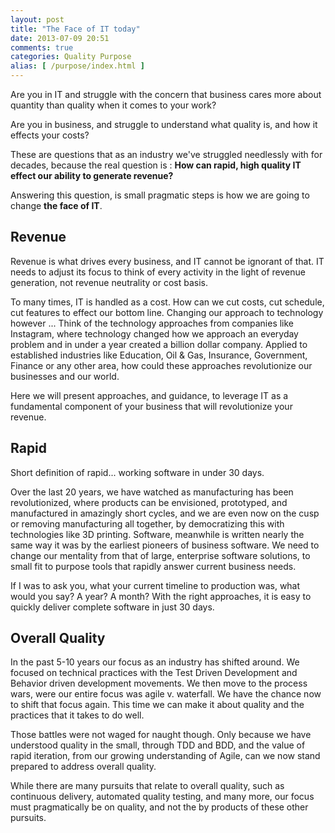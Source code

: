 ```yaml
---
layout: post
title: "The Face of IT today"
date: 2013-07-09 20:51
comments: true
categories: Quality Purpose 
alias: [ /purpose/index.html ]
---
```


Are you in IT and struggle with the concern that business cares more about quantity than quality when it comes to your work?

Are you in business, and struggle to understand what quality is, and how it effects your costs?

These are questions that as an industry we've struggled needlessly with for decades, because the real question is : **How can rapid, high quality IT effect our ability to generate revenue?**

Answering this question, is small pragmatic steps is how we are going to change **the face of IT**.


<!-- More -->

<a href="#revenue"></a>

## Revenue

Revenue is what drives every business, and IT cannot be ignorant of that.  IT needs to adjust its focus to think of every activity in the light of revenue generation, not revenue neutrality or cost basis.

To many times, IT is handled as a cost.  How can we cut costs, cut schedule, cut features to effect our bottom line.  Changing our approach to technology however ... Think of the technology approaches from companies like Instagram, where technology changed how we approach an everyday problem and in under a year created a billion dollar company.  Applied to established industries like Education, Oil & Gas, Insurance, Government, Finance or any other area, how could these approaches revolutionize our businesses and our world.

Here we will present approaches, and guidance, to leverage IT as a fundamental component of your business that will revolutionize your revenue.

<a href="#rapid"></a>
## Rapid

Short definition of rapid... working software in under 30 days.

Over the last 20 years, we have watched as manufacturing has been revolutionized, where products can be envisioned, prototyped, and manufactured in amazingly short cycles, and we are even now on the cusp or removing manufacturing all together, by democratizing this with technologies like 3D printing.  Software, meanwhile is written nearly the same way it was by the earliest pioneers of business software.  We need to change our mentality from that of large, enterprise software solutions, to small fit to purpose tools that rapidly answer current business needs.

If I was to ask you, what your current timeline to production was, what would you say?  A year?  A month?  With the right approaches, it is easy to quickly deliver complete software in just 30 days.

<a href="#quality"></a>
## Overall Quality

In the past 5-10 years our focus as an industry has shifted around. We focused on technical practices with the Test Driven Development and Behavior driven development movements. We then move to the process wars, were our entire focus was agile v. waterfall. We have the chance now to shift that focus again. This time we can make it about quality and the practices that it takes to do well.

Those battles were not waged for naught though.  Only because we have understood quality in the small, through TDD and BDD, and the value of rapid iteration, from our growing understanding of Agile, can we now stand prepared to address overall quality.

While there are many pursuits that relate to overall quality, such as continuous delivery, automated quality testing, and many more, our focus must pragmatically be on quality, and not the by products of these other pursuits.
